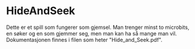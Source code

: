 # HideAndSeek
Dette er et spill som fungerer som gjemsel. Man trenger minst to microbits, en søker og en som gjemmer seg, men man kan ha så mange man vil. Dokumentasjonen finnes i filen som heter "Hide_and_Seek.pdf".
